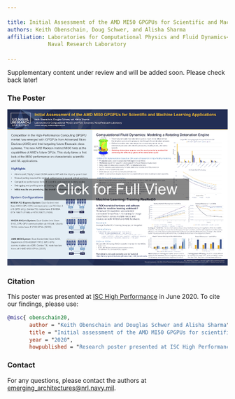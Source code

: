 ```yaml
---

title: Initial Assessment of the AMD MI50 GPGPUs for Scientific and Machine Learning Applications
authors: Keith Obenschain, Doug Schwer, and Alisha Sharma
affiliation: Laboratories for Computational Physics and Fluid Dynamics<br>
             Naval Research Laboratory

---
```


<div class="flow-text notice">
	<p>
  Supplementary content under review and will be added soon. Please check back later!  </p>
</div>

<div class="toc" markdown="1">


### The Poster

[![ISC-HPC 20 Poster][poster_preview]][poster]

[poster_preview]: /assets/images/poster.png
[poster]: /assets/images/poster.pdf


### Citation

This poster was presented at [ISC High Performance](https://www.isc-hpc.com/) in June 2020.
To cite our findings, please use:

```bibtex
@misc{ obenschain20,
       author = "Keith Obenschain and Douglas Schwer and Alisha Sharma",
       title = "Initial assessment of the AMD MI50 GPGPUs for scientific and machine learning applications",
       year = "2020",
       howpublished = "Research poster presented at ISC High Performance 2020" }
```

### Contact

For any questions, please contact the authors at [emerging_architectures@nrl.navy.mil](mailto:emerging_architectures@nrl.navy.mil).
